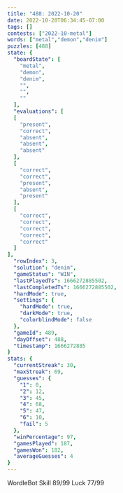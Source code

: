 ```yaml
---
title: "488: 2022-10-20"
date: 2022-10-20T06:34:45-07:00
tags: []
contests: ["2022-10-metal"]
words: ["metal","demon","denim"]
puzzles: [488]
state: {
  "boardState": [
    "metal",
    "demon",
    "denim",
    "",
    "",
    ""
  ],
  "evaluations": [
  [
    "present",
    "correct",
    "absent",
    "absent",
    "absent"
  ],
  [
    "correct",
    "correct",
    "present",
    "absent",
    "present"
  ],
  [
    "correct",
    "correct",
    "correct",
    "correct",
    "correct"
  ]
],
  "rowIndex": 3,
  "solution": "denim",
  "gameStatus": "WIN",
  "lastPlayedTs": 1666272885502,
  "lastCompletedTs": 1666272885502,
  "hardMode": true,
  "settings": {
    "hardMode": true,
    "darkMode": true,
    "colorblindMode": false
  },
  "gameId": 489,
  "dayOffset": 488,
  "timestamp": 1666272885
}
stats: {
  "currentStreak": 30,
  "maxStreak": 69,
  "guesses": {
    "1": 0,
    "2": 12,
    "3": 45,
    "4": 68,
    "5": 47,
    "6": 10,
    "fail": 5
  },
  "winPercentage": 97,
  "gamesPlayed": 187,
  "gamesWon": 182,
  "averageGuesses": 4
}
---
```

<!-- more -->
WordleBot
Skill 89/99
Luck 77/99
